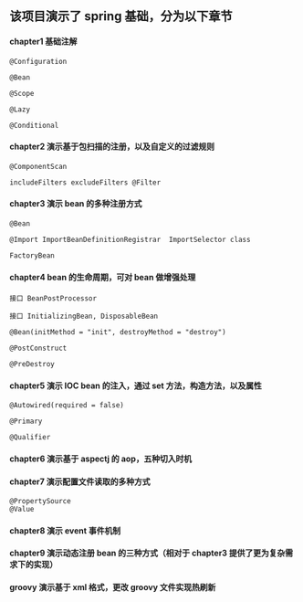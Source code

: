 

## 该项目演示了 spring 基础，分为以下章节


#### chapter1 基础注解
```
@Configuration 

@Bean

@Scope

@Lazy

@Conditional
```

#### chapter2 演示基于包扫描的注册，以及自定义的过滤规则
```
@ComponentScan 

includeFilters excludeFilters @Filter 
```
#### chapter3 演示 bean 的多种注册方式
```
@Bean

@Import ImportBeanDefinitionRegistrar  ImportSelector class 

FactoryBean
```
#### chapter4 bean 的生命周期，可对 bean 做增强处理
```
接口 BeanPostProcessor

接口 InitializingBean, DisposableBean

@Bean(initMethod = "init", destroyMethod = "destroy")

@PostConstruct

@PreDestroy
```
#### chapter5 演示 IOC bean 的注入，通过 set 方法，构造方法，以及属性
```
@Autowired(required = false)

@Primary

@Qualifier
```
#### chapter6 演示基于 aspectj 的 aop，五种切入时机

#### chapter7 演示配置文件读取的多种方式
```
@PropertySource 
@Value
```	

#### chapter8 演示 event 事件机制

#### chapter9 演示动态注册 bean 的三种方式（相对于 chapter3 提供了更为复杂需求下的实现）

#### groovy 演示基于 xml 格式，更改 groovy 文件实现热刷新
	



